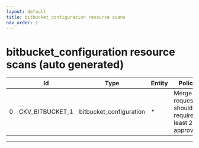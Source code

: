 ```yaml
---
layout: default
title: bitbucket_configuration resource scans
nav_order: 1
---
```


# bitbucket_configuration resource scans (auto generated)

|    | Id              | Type                    | Entity   | Policy                                             | IaC                     | Resource Link                                                                                                                         |
|----|-----------------|-------------------------|----------|----------------------------------------------------|-------------------------|---------------------------------------------------------------------------------------------------------------------------------------|
|  0 | CKV_BITBUCKET_1 | bitbucket_configuration | *        | Merge requests should require at least 2 approvals | bitbucket_configuration | [merge_requests_approvals.py](https://github.com/bridgecrewio/checkov/blob/main/checkov/bitbucket/checks/merge_requests_approvals.py) |


---


